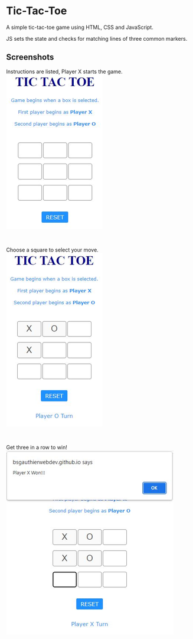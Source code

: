 # Tic-Tac-Toe

A simple tic-tac-toe game using HTML, CSS and JavaScript.

JS sets the state and checks for matching lines of three common markers.

## Screenshots

Instructions are listed, Player X starts the game.
<img src = 'https://github.com/BsgauthierWebDev/Tic-Tac-Toe/blob/master/Images/screenshot-1.JPG'>

<br />

Choose a square to select your move.
<img src = 'https://github.com/BsgauthierWebDev/Tic-Tac-Toe/blob/master/Images/screenshot-2.JPG'>

<br />

Get three in a row to win!
<img src = 'https://github.com/BsgauthierWebDev/Tic-Tac-Toe/blob/master/Images/screenshot-3.JPG'>